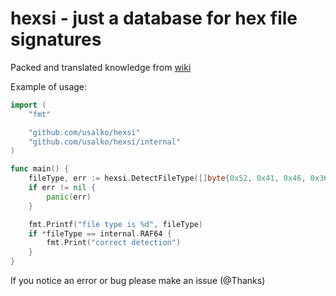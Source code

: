 # hexsi - just a database for hex file signatures

Packed and translated knowledge from [wiki](https://en.wikipedia.org/wiki/List_of_file_signatures)

Example of usage:

```go
import (
    "fmt"

    "github.com/usalko/hexsi"
    "github.com/usalko/hexsi/internal"
)

func main() {
    fileType, err := hexsi.DetectFileType([]byte{0x52, 0x41, 0x46, 0x36, 0x34})
    if err != nil {
        panic(err)
    }

    fmt.Printf("file type is %d", fileType)
    if *fileType == internal.RAF64 {
        fmt.Print("correct detection")
    }
}
```

If you notice an error or bug please make an issue (@Thanks)
